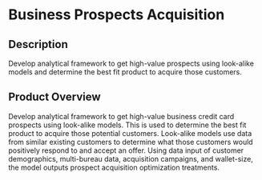 # Business Prospects Acquisition

## Description
Develop analytical framework to get high-value prospects using look-alike models and determine the best fit product to acquire those customers.  

## Product Overview
Develop analytical framework to get high-value business credit card prospects using look-alike models. This is used to determine the best fit product to acquire those potential customers. Look-alike models use data from similar existing customers to determine what those customers would positively respond to and accept an offer. Using data input of customer demographics, multi-bureau data, acquisition campaigns, and wallet-size, the model outputs prospect acquisition optimization treatments.  

